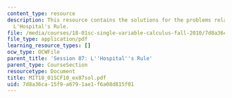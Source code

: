 ```yaml
---
content_type: resource
description: This resource contains the solutions for the problems related to the
  L'Hospital's Rule.
file: /media/courses/18-01sc-single-variable-calculus-fall-2010/7d8a36ca15f9a6791ae1f6a08d815f01_MIT18_01SCF10_ex87sol.pdf
file_type: application/pdf
learning_resource_types: []
ocw_type: OCWFile
parent_title: 'Session 87: L''Hospital''s Rule'
parent_type: CourseSection
resourcetype: Document
title: MIT18_01SCF10_ex87sol.pdf
uid: 7d8a36ca-15f9-a679-1ae1-f6a08d815f01
---
```

